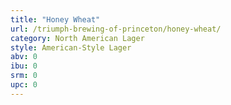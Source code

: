 ```yaml
---
title: "Honey Wheat"
url: /triumph-brewing-of-princeton/honey-wheat/
category: North American Lager
style: American-Style Lager
abv: 0
ibu: 0
srm: 0
upc: 0
---
```


